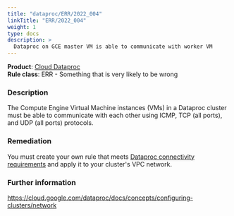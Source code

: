 ```yaml
---
title: "dataproc/ERR/2022_004"
linkTitle: "ERR/2022_004"
weight: 1
type: docs
description: >
  Dataproc on GCE master VM is able to communicate with worker VM
---
```


**Product**: [Cloud Dataproc](https://cloud.google.com/dataproc)\
**Rule class**: ERR - Something that is very likely to be wrong

### Description

The Compute Engine Virtual Machine instances (VMs) in a Dataproc cluster must be able to communicate with each other using ICMP, TCP (all ports), and UDP (all ports) protocols.

### Remediation
You must create your own rule that meets [Dataproc connectivity requirements](https://cloud.google.com/dataproc/docs/concepts/configuring-clusters/network#dataproc_connectivity_requirements) and apply it to your cluster's VPC network.

### Further information
https://cloud.google.com/dataproc/docs/concepts/configuring-clusters/network
